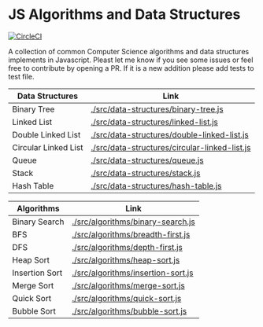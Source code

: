 # JS Algorithms and Data Structures

[![CircleCI](https://circleci.com/gh/supercycle91/js-algorithms-and-data-structures/tree/master.svg?style=svg)](https://circleci.com/gh/supercycle91/js-algorithms-and-data-structures/tree/master)

A collection of common Computer Science algorithms and data structures implements in Javascript. Pleast let me know if you see some issues or feel free to contribute by opening a PR. If it is a new addition please add tests to test file.

|Data Structures   |Link  |
|---|---|
|Binary Tree   |[./src/data-structures/binary-tree.js](https://github.com/supercycle91/js-algorithms-and-data-structures/blob/master/src/data-structures/binary-tree.js)   |
|Linked List   |[./src/data-structures/linked-list.js](https://github.com/supercycle91/js-algorithms-and-data-structures/blob/master/src/data-structures/linked-list.js)    |
|Double Linked List   |[./src/data-structures/double-linked-list.js](https://github.com/supercycle91/js-algorithms-and-data-structures/blob/master/src/data-structures/double-linked-list.js)    |
|Circular Linked List   |[./src/data-structures/circular-linked-list.js](https://github.com/supercycle91/js-algorithms-and-data-structures/blob/master/src/data-structures/circlular-linked-list.js)    |
|Queue  |[./src/data-structures/queue.js](https://github.com/supercycle91/js-algorithms-and-data-structures/blob/master/src/data-structures/queue.js)    |
|Stack   |[./src/data-structures/stack.js](https://github.com/supercycle91/js-algorithms-and-data-structures/blob/master/src/data-structures/stack.js)    |
|Hash Table   |[./src/data-structures/hash-table.js](https://github.com/supercycle91/js-algorithms-and-data-structures/blob/master/src/data-structures/hash-table.js)    |

|Algorithms   |Link  |
|---|---|
|Binary Search   |[./src/algorithms/binary-search.js](https://github.com/supercycle91/js-algorithms-and-data-structures/blob/master/src/algorithms/binary-search.js)   |
|BFS   |[./src/algorithms/breadth-first.js](https://github.com/supercycle91/js-algorithms-and-data-structures/blob/master/src/algorithms/breadth-first.js)    |
|DFS   |[./src/algorithms/depth-first.js](https://github.com/supercycle91/js-algorithms-and-data-structures/blob/master/src/algorithms/depth-first.js)    |
|Heap Sort   |[./src/algorithms/heap-sort.js](https://github.com/supercycle91/js-algorithms-and-data-structures/blob/master/src/algorithms/heap-sort.js)    |
|Insertion Sort  |[./src/algorithms/insertion-sort.js](https://github.com/supercycle91/js-algorithms-and-data-structures/blob/master/src/algorithms/insertion-sort.js)    |
|Merge Sort   |[./src/algorithms/merge-sort.js](https://github.com/supercycle91/js-algorithms-and-data-structures/blob/master/src/algorithms/merge-sort.js)    |
|Quick Sort   |[./src/algorithms/quick-sort.js](https://github.com/supercycle91/js-algorithms-and-data-structures/blob/master/src/algorithms/quick-sort.js)    |
|Bubble Sort   |[./src/algorithms/bubble-sort.js](https://github.com/supercycle91/js-algorithms-and-data-structures/blob/master/src/algorithms/bubble-sort.js)    |